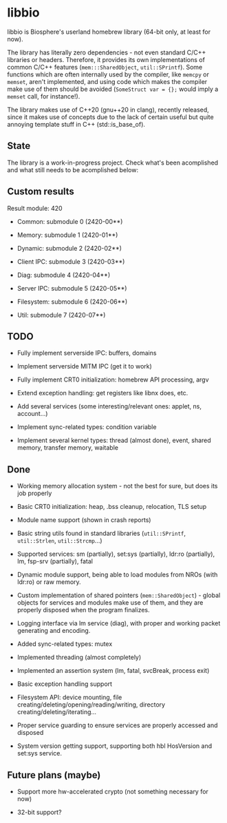 # libbio

libbio is Biosphere's userland homebrew library (64-bit only, at least for now).

The library has literally zero dependencies - not even standard C/C++ libraries or headers. Therefore, it provides its own implementations of common C/C++ features (`mem:::SharedObject`, `util::SPrintf`). Some functions which are often internally used by the compiler, like `memcpy` or `memset`, aren't implemented, and using code which makes the compiler make use of them should be avoided (`SomeStruct var = {};` would imply a `memset` call, for instance!).

The library makes use of C++20 (gnu++20 in clang), recently released, since it makes use of concepts due to the lack of certain useful but quite annoying template stuff in C++ (std::is_base_of).

## State

The library is a work-in-progress project. Check what's been acomplished and what still needs to be acomplished below:

## Custom results

Result module: 420

- Common: submodule 0 (2420-00**)

- Memory: submodule 1 (2420-01**)

- Dynamic: submodule 2 (2420-02**)

- Client IPC: submodule 3 (2420-03**)

- Diag: submodule 4 (2420-04**)

- Server IPC: submodule 5 (2420-05**)

- Filesystem: submodule 6 (2420-06**)

- Util: submodule 7 (2420-07**)

## TODO

- Fully implement serverside IPC: buffers, domains

- Implement serverside MITM IPC (get it to work)

- Fully implement CRT0 initialization: homebrew API processing, argv

- Extend exception handling: get registers like libnx does, etc.

- Add several services (some interesting/relevant ones: applet, ns, account...)

- Implement sync-related types: condition variable

- Implement several kernel types: thread (almost done), event, shared memory, transfer memory, waitable

## Done

- Working memory allocation system - not the best for sure, but does its job properly

- Basic CRT0 initialization: heap, .bss cleanup, relocation, TLS setup

- Module name support (shown in crash reports)

- Basic string utils found in standard libraries (`util::SPrintf`, `util::Strlen`, `util::Strcmp`...)

- Supported services: sm (partially), set:sys (partially), ldr:ro (partially), lm, fsp-srv (partially), fatal

- Dynamic module support, being able to load modules from NROs (with ldr:ro) or raw memory.

- Custom implementation of shared pointers (`mem::SharedObject`) - global objects for services and modules make use of them, and they are properly disposed when the program finalizes.

- Logging interface via lm service (diag), with proper and working packet generating and encoding.

- Added sync-related types: mutex

- Implemented threading (almost completely)

- Implemented an assertion system (lm, fatal, svcBreak, process exit)

- Basic exception handling support

- Filesystem API: device mounting, file creating/deleting/opening/reading/writing, directory creating/deleting/iterating...

- Proper service guarding to ensure services are properly accessed and disposed

- System version getting support, supporting both hbl HosVersion and set:sys service.

## Future plans (maybe)

- Support more hw-accelerated crypto (not something necessary for now)

- 32-bit support?